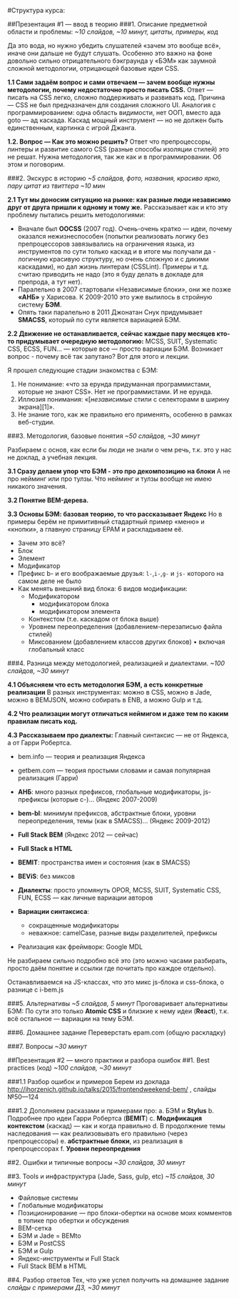 #Структура курса:

##Презентация #1 — ввод в теорию
###1. Описание предметной области и проблемы:
_~10 слайдов, ~10 минут, цитаты, примеры, код_

Да это вода, но нужно убедить слушателей «зачем это вообще всё», иначе они дальше не будут слушать. Особенно это важно на фоне довольно сильно отрицательного бэкграунда у «БЭМ» как заумной сложной методологии, отрицающей базовые идеи CSS.

**1.1 Сами задаём вопрос и сами отвечаем — зачем вообще нужны методологии, почему недостаточно просто писать CSS.**
Ответ — писать на CSS легко, сложно поддерживать и развивать код.
Причина — CSS не был предназначен для создания сложного UI.
Аналогия с программированием: одна область видимости, нет ООП, вместо ада goto — ад каскада.
Каскад мощный инструмент — но не должен быть единственным, картинка с игрой Джанга.

**1.2. Вопрос — Как это можно решить?**
Ответ что препроцессоры, линтеры и развитие самого CSS (разные способы изоляции стилей) это не решат.
Нужна методология, так же как и в программировании.
Об этом и поговорим.

###2. Экскурс в историю
_~5 слайдов, фото, названия, красиво ярко, пару цитат из твиттера ~10 мин_

**2.1 Тут мы доносим ситуацию на рынке: как разные люди независимо друг от друга пришли к одному и тому же.**
Рассказывает как и кто эту проблему пытались решить методологиями:
 - Вначале был **OOCSS** (2007 год).
   Очень-очень кратко — идеи, почему оказался нежизнеспособен (попытки реализовать логику без препроцессоров завязывались на ограничения языка, из инструментов по сути только каскад и в итоге мы получали да - логичную красивую структуру, но очень сложную и с дикими каскадами), но дал жизнь линтерам (CSSLint).
   Примеры и т.д. считаю приводить не надо (это я буду делать в докладе для препрода, а тут нет).
 - Паралельно в 2007 стартовали «Независимые блоки», они же позже **«АНБ»** у Харисова.
   К 2009-2010 это уже вылилось в стройную систему **БЭМ**.
 - Опять таки паралельно в 2011 Джонатан Снук придумывает **SMACSS**, который по сути является вариацией БЭМ.

**2.2 Движение не останавливается, сейчас каждые пару месяцев кто-то придумывает очередную методологию:**
MCSS, SUIT, Systematic CSS, ECSS, FUN… — которые все — просто вариации БЭМ.
Возникает вопрос - почему всё так запутано? Вот для этого и лекции.

Я прошел следующие стадии знакомства с БЭМ:
1. Не понимание: «что за ерунда придуманная программистами, которые не знают CSS». Нет не программистами. И не ерунда.
2. Иллюзия понимания: «[_независимые_ стили с селекторами в ширину экрана][1]».
3. Не знание того, как же правильно его применять, особенно в рамках веб-студии.

###3. Методология, базовые понятия
_~50 слайдов, ~30 минут_

Разбираем с основ, как если бы люди не знали о чем речь, т.к. это у нас не доклад, а учебная лекция.

**3.1 Сразу делаем упор что БЭМ - это про декомпозицию на блоки**
А не про нейминг или про тулзы. Что нейминг и тулзы вообще не имею никакого значения.

**3.2 Понятие BEM-дерева.**

**3.3 Основы БЭМ: базовая теорию, то что рассказывает Яндекс**
Но в примеры берём не примитивный стадартный пример «меню» и «кнопки», а главную страницу EPAM и раскладываем её.
 - Зачем это всё?
 - Блок
 - Элемент
 - Модификатор
 - Префикс b- и его воображаемые друзья: `l-`,`i-`,`g-` и `js-` которого на самом деле не было
 - Как менять внешний вид блока: 6 видов модификации:
   - Модификатором
     - модификатором блока
     - модификатором элемента
   - Контекстом (т.е. каскадом от блока выше)
   - Уровнем переопределения (добавлением-перезаписью файла стилей)
   - Миксованием (добавлением классов других блоков) •  включая глобальный класс




###4. Разница между методологией, реализацией и диалектами.
_~100 слайдов, ~30 минут_

**4.1 Объясняем что есть методология БЭМ, а есть конкретные реализации**
В разных инструментах: можно в CSS, можно в Jade, можно в BEMJSON, можно собирать в ENB, а можно Gulp и т.д.

**4.2 Что реализации могут отличаться неймигом и даже тем по каким правилам писать код.**

**4.3 Рассказываем про диалекты:**
Главный синтаксис — не от Яндекса, а от Гарри Робертса.
  - bem.info — теория и реализация Яндекса
  - getbem.com — теория простыми словами и самая популярная реализация (Гарри)

  - **АНБ**: много разных префиксов, глобальные модификаторы, js-префиксы (которые c-)… (Яндекс 2007-2009)
  - **bem-bl**: минимум префиксов, абстрактные блоки, уровни переопределения, темы (как в SMACSS)… (Яндекс 2009-2012)
  - **Full Stack BEM** (Яндекс 2012 — сейчас)
  - **Full Stack в HTML**
  - **BEMIT**: пространства имен и состояния (как в SMACSS)
  - **BEViS**: без миксов
  - **Диалекты**: просто упомянуть OPOR, MCSS, SUIT, Systematic CSS, FUN, ECSS — как личные вариации авторов
  - **Вариации синтаксиса**:
    * сокращенные модификаторы
    * неважное: camelCase, разные виды разделителей, префиксы
  - Реализация как фреймворк: Google MDL

Не разбираем сильно подробно всё это (это можно часами разбирать, просто даём понятие и ссылки где почитать про каждое отдельно).

Останавливаемся на JS-классах, что это микс js-блока и css-блока, о разнице с i-bem.js

###5. Альтернативы
_~5 слайдов, 5 минут_
Проговаривает альтернативы БЭМ:
По сути это только **Atomic CSS** и близкие к нему идеи (**React**), т.к. всё остальное — вариации на тему БЭМ.

###6. Домашнее задание
Переверстать epam.com (общую раскладку)

###7. Вопросы
_~30 минут_

##Презентация #2 — много практики и разбора ошибок
##1. Best practices (код)
_~100 слайдов, ~30 минут_

###1.1 Разбор ошибок и примеров
Берем из доклада http://ihorzenich.github.io/talks/2015/frontendweekend-bem/ , слайды №50—124

###1.2 Дополняем расказами и примерами про:
  a. БЭМ и **Stylus**
  b. Подробнее про идеи Гарри Робертса (**BEMIT**)
  c. **Модификация контекстом** (каскад) — как и когда правильно
  d. В продолжение темы наследования — как реализовывать его правильно (через препроцессоры)
  e. **абстрактные блоки**, из реализация в препроцессорах
  f. **Уровни переопредения**

##2. Ошибки и типичные вопросы
_~30 слайдов, 30 минут_

##3. Tools и инфраструктура (Jade, Sass,  gulp, etc)
_~15 слайдов, 30 минут_
  - Файловые системы
  - Глобальные модификаторы
  - Позиционирование — про блоки-обертки на основе моих комментов в топике про обертки и обсуждения
  - BEM-сетка
  - БЭМ и Jade = BEMto
  - БЭМ и PostCSS
  - БЭМ и Gulp
  - Яндекс-инструменты и Full Stack
  - Full Stack BEM в HTML

##4. Разбор ответов
Тех, что уже успел получить на домашнее задание
_слайды с примерами ДЗ, ~30 минут_
